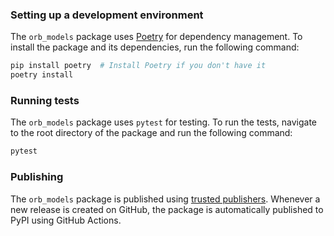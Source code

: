 ### Setting up a development environment

The `orb_models` package uses [Poetry](https://python-poetry.org/) for dependency management. To install the package and its dependencies, run the following command:

```bash
pip install poetry  # Install Poetry if you don't have it
poetry install
```

### Running tests

The `orb_models` package uses `pytest` for testing. To run the tests, navigate to the root directory of the package and run the following command:

```bash
pytest
```

### Publishing

The `orb_models` package is published using [trusted publishers](https://docs.pypi.org/trusted-publishers/). Whenever a new release is created on GitHub, the package is automatically published to PyPI using GitHub Actions.